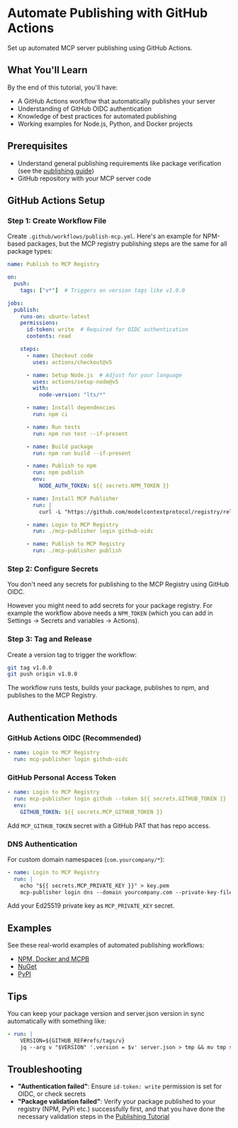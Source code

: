 # Automate Publishing with GitHub Actions

Set up automated MCP server publishing using GitHub Actions.

## What You'll Learn

By the end of this tutorial, you'll have:

- A GitHub Actions workflow that automatically publishes your server
- Understanding of GitHub OIDC authentication
- Knowledge of best practices for automated publishing
- Working examples for Node.js, Python, and Docker projects

## Prerequisites

- Understand general publishing requirements like package verification (see the [publishing guide](publish-server.md))
- GitHub repository with your MCP server code

## GitHub Actions Setup

### Step 1: Create Workflow File

Create `.github/workflows/publish-mcp.yml`. Here's an example for NPM-based packages, but the MCP registry publishing steps are the same for all package types:

```yaml
name: Publish to MCP Registry

on:
  push:
    tags: ["v*"]  # Triggers on version tags like v1.0.0

jobs:
  publish:
    runs-on: ubuntu-latest
    permissions:
      id-token: write  # Required for OIDC authentication
      contents: read

    steps:
      - name: Checkout code
        uses: actions/checkout@v5

      - name: Setup Node.js  # Adjust for your language
        uses: actions/setup-node@v5
        with:
          node-version: "lts/*"

      - name: Install dependencies
        run: npm ci

      - name: Run tests
        run: npm run test --if-present

      - name: Build package
        run: npm run build --if-present

      - name: Publish to npm
        run: npm publish
        env:
          NODE_AUTH_TOKEN: ${{ secrets.NPM_TOKEN }}

      - name: Install MCP Publisher
        run: |
          curl -L "https://github.com/modelcontextprotocol/registry/releases/download/v1.1.0/mcp-publisher_1.1.0_$(uname -s | tr '[:upper:]' '[:lower:]')_$(uname -m | sed 's/x86_64/amd64/;s/aarch64/arm64/').tar.gz" | tar xz mcp-publisher

      - name: Login to MCP Registry
        run: ./mcp-publisher login github-oidc

      - name: Publish to MCP Registry
        run: ./mcp-publisher publish
```

### Step 2: Configure Secrets

You don't need any secrets for publishing to the MCP Registry using GitHub OIDC.

However you might need to add secrets for your package registry. For example the workflow above needs a `NPM_TOKEN` (which you can add in Settings → Secrets and variables → Actions).

### Step 3: Tag and Release

Create a version tag to trigger the workflow:

```bash
git tag v1.0.0
git push origin v1.0.0
```

The workflow runs tests, builds your package, publishes to npm, and publishes to the MCP Registry.

## Authentication Methods

### GitHub Actions OIDC (Recommended)

```yaml
- name: Login to MCP Registry
  run: mcp-publisher login github-oidc
```

### GitHub Personal Access Token

```yaml
- name: Login to MCP Registry
  run: mcp-publisher login github --token ${{ secrets.GITHUB_TOKEN }}
  env:
    GITHUB_TOKEN: ${{ secrets.MCP_GITHUB_TOKEN }}
```

Add `MCP_GITHUB_TOKEN` secret with a GitHub PAT that has repo access.

### DNS Authentication

For custom domain namespaces (`com.yourcompany/*`):

```yaml
- name: Login to MCP Registry
  run: |
    echo "${{ secrets.MCP_PRIVATE_KEY }}" > key.pem
    mcp-publisher login dns --domain yourcompany.com --private-key-file key.pem
```

Add your Ed25519 private key as `MCP_PRIVATE_KEY` secret.

## Examples

See these real-world examples of automated publishing workflows:
- [NPM, Docker and MCPB](https://github.com/domdomegg/airtable-mcp-server)
- [NuGet](https://github.com/domdomegg/time-mcp-nuget)
- [PyPI](https://github.com/domdomegg/time-mcp-pypi)

## Tips

You can keep your package version and server.json version in sync automatically with something like:
```yaml
- run: |
    VERSION=${GITHUB_REF#refs/tags/v}
    jq --arg v "$VERSION" '.version = $v' server.json > tmp && mv tmp server.json
```

## Troubleshooting
- **"Authentication failed"**: Ensure `id-token: write` permission is set for OIDC, or check secrets
- **"Package validation failed"**: Verify your package published to your registry (NPM, PyPi etc.) successfully first, and that you have done the necessary validation steps in the [Publishing Tutorial](publish-server.md)